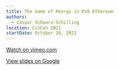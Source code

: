 ```yaml
---
title: The Game of Reorgs in PoS Ethereum
authors:
  - Caspar Schwarz-Schilling
location: LisCon 2021
startDate: October 20, 2021
---
```


[Watch on vimeo.com](https://vimeo.com/637529564)

[View slides on Google](https://drive.google.com/file/d/1nNOx3p8ZSIbY6M9UDntbGZbFEJ0fOKE-/view?usp=sharing)

